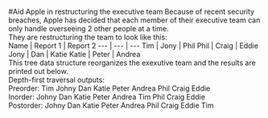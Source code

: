 #Aid Apple in restructuring the executive team
Because of recent security breaches, Apple has decided that each member of their executive team can only handle overseeing 2 other people at a time.
</br>
They are restructuring the team to look like this:
</br>
Name | Report 1 | Report 2
--- | --- | ---
Tim | Jony | Phil
Phil | Craig | Eddie
Jony | Dan | Katie
Katie | Peter | Andrea
</br>
This tree data structure reorganizes the exexutive team and the results are printed out below.
</br>
Depth-first traversal outputs:
</br>
Preorder: Tim Johny Dan Katie Peter Andrea Phil Craig Eddie
</br>
Inorder: Johny Dan Katie Peter Andrea Tim Phil Craig Eddie
</br>
Postorder: Johny Dan Katie Peter Andrea Phil Craig Eddie Tim
